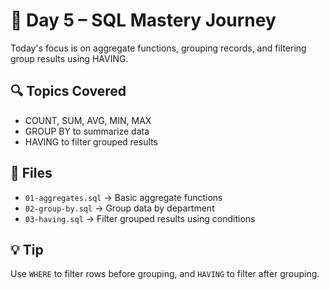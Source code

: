 # 📅 Day 5 – SQL Mastery Journey

Today's focus is on aggregate functions, grouping records, and filtering group results using HAVING.

## 🔍 Topics Covered
- COUNT, SUM, AVG, MIN, MAX
- GROUP BY to summarize data
- HAVING to filter grouped results

## 📂 Files
- `01-aggregates.sql` → Basic aggregate functions
- `02-group-by.sql` → Group data by department
- `03-having.sql` → Filter grouped results using conditions

## 💡 Tip
Use `WHERE` to filter rows before grouping, and `HAVING` to filter after grouping.